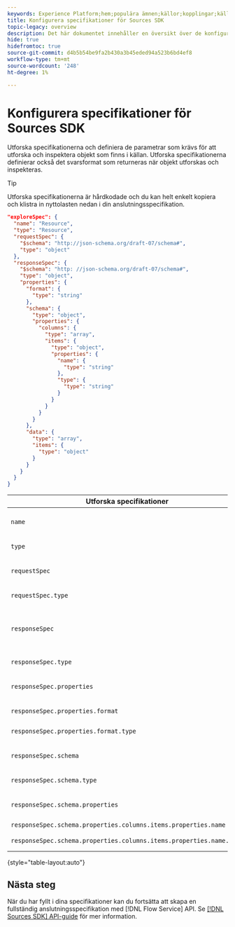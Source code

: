 ```yaml
---
keywords: Experience Platform;hem;populära ämnen;källor;kopplingar;källkopplingar;källor sdk;sdk;SDK
title: Konfigurera specifikationer för Sources SDK
topic-legacy: overview
description: Det här dokumentet innehåller en översikt över de konfigurationer du behöver förbereda för att kunna använda Sources SDK.
hide: true
hidefromtoc: true
source-git-commit: d4b5b54be9fa2b430a3b45eded94a523b6bd4ef8
workflow-type: tm+mt
source-wordcount: '248'
ht-degree: 1%

---
```



# Konfigurera specifikationer för Sources SDK

Utforska specifikationerna och definiera de parametrar som krävs för att utforska och inspektera objekt som finns i källan. Utforska specifikationerna definierar också det svarsformat som returneras när objekt utforskas och inspekteras.

>[!TIP]
>
>Utforska specifikationerna är hårdkodade och du kan helt enkelt kopiera och klistra in nyttolasten nedan i din anslutningsspecifikation.

```json
"exploreSpec": {
  "name": "Resource",
  "type": "Resource",
  "requestSpec": {
    "$schema": "http://json-schema.org/draft-07/schema#",
    "type": "object"
  },
  "responseSpec": {
    "$schema": "http: //json-schema.org/draft-07/schema#",
    "type": "object",
    "properties": {
      "format": {
        "type": "string"
      },
      "schema": {
        "type": "object",
        "properties": {
          "columns": {
            "type": "array",
            "items": {
              "type": "object",
              "properties": {
                "name": {
                  "type": "string"
                },
                "type": {
                  "type": "string"
                }
              }
            }
          }
        }
      },
      "data": {
        "type": "array",
        "items": {
          "type": "object"
        }
      }
    }
  }
}
```

| Utforska specifikationer | Beskrivning | Exempel |
| --- | --- | --- |
| `name` | Definierar namnet eller identifieraren för specifikationen. | `Resource` |
| `type` | Definierar typen av experimentspecifikation. | `Resource` |
| `requestSpec` | Innehåller de parametrar som krävs för att utforska objekt i anslutningen. |
| `requestSpec.type` | Definierar datatypen för förfrågningsspecifikationen. | `object` |
| `responseSpec` | Innehåller parametrar som definierar formatet för svarsmeddelandet som returneras mot ett utforska anrop. |
| `responseSpec.type` | Definierar datatypen för svarsspecifikationen. | `object` |
| `responseSpec.properties` | Innehåller information om hur svarsmeddelandet formateras. |
| `responseSpec.properties.format` | Definierar svarsschemats formatering. | `object` |
| `responseSpec.properties.format.type` | Definierar egenskapernas datatyp. | `string` |
| `responseSpec.schema` | Innehåller information om hur svarsschemat formateras. |
| `responseSpec.schema.type` | Definierar schemats datatyp. | `object` |
| `responseSpec.schema.properties` | Innehåller information om kolumner, typ och objekt som finns i ett schema. |
| `responseSpec.schema.properties.columns.items.properties.name` | Visar filens namn. |
| `responseSpec.schema.properties.columns.items.properties.name.type` | Definierar datatypen för filnamnet. | `string` |

{style=&quot;table-layout:auto&quot;}

## Nästa steg

När du har fyllt i dina specifikationer kan du fortsätta att skapa en fullständig anslutningsspecifikation med [!DNL Flow Service] API. Se [[!DNL Sources SDK] API-guide](../api/overview.md) för mer information.